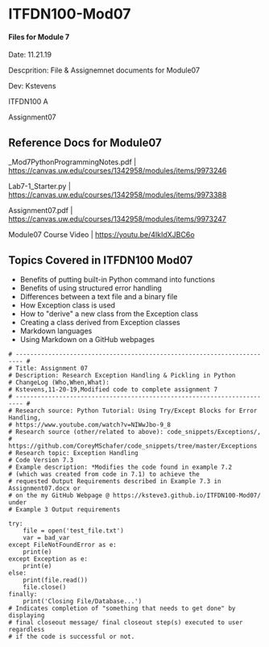 # ITFDN100-Mod07
 #### Files for Module 7

 Date: 11.21.19
 
 Descprition: File & Assignemnet documents for Module07
 
 Dev: Kstevens
 
 ITFDN100 A
 
 Assignment07
 
## Reference Docs for Module07
 
 _Mod7PythonProgrammingNotes.pdf | https://canvas.uw.edu/courses/1342958/modules/items/9973246
 
 Lab7-1_Starter.py | https://canvas.uw.edu/courses/1342958/modules/items/9973388
 
 Assignment07.pdf | https://canvas.uw.edu/courses/1342958/modules/items/9973247
 
 Module07 Course Video  | https://youtu.be/4IkIdXJBC6o
 


## Topics Covered in ITFDN100 Mod07

- Benefits of putting built-in Python command into functions
- Benefits of using structured error handling
- Differences between a text file and a binary file
- How Exception class is used
- How to "derive" a new class from the Exception class
- Creating a class derived from Exception classes
- Markdown languages
- Using Markdown on a GitHub webpages

```
# ------------------------------------------------------------------------ #
# Title: Assignment 07
# Description: Research Exception Handling & Pickling in Python
# ChangeLog (Who,When,What):
# Kstevens,11-20-19,Modified code to complete assignment 7
# ------------------------------------------------------------------------ #
# Research source: Python Tutorial: Using Try/Except Blocks for Error Handling,
# https://www.youtube.com/watch?v=NIWwJbo-9_8
# Research source (other/related to above): code_snippets/Exceptions/,
# https://github.com/CoreyMSchafer/code_snippets/tree/master/Exceptions
# Research topic: Exception Handling
# Code Version 7.3
# Example description: *Modifies the code found in example 7.2 
# (which was created from code in 7.1) to achieve the 
# requested Output Requirements described in Example 7.3 in Assignment07.docx or 
# on the my GitHub Webpage @ https://ksteve3.github.io/ITFDN100-Mod07/ under 
# Example 3 Output requirements

try:
    file = open('test_file.txt')
    var = bad_var
except FileNotFoundError as e:
    print(e)
except Exception as e:
    print(e)
else:
    print(file.read())
    file.close()
finally:
    print('Closing File/Database...')  
# Indicates completion of "something that needs to get done" by displaying
# final closeout message/ final closeout step(s) executed to user regardless
# if the code is successful or not.
```
